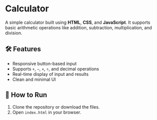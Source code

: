 # Calculator
A simple calculator built using **HTML**, **CSS**, and **JavaScript**. It supports basic arithmetic operations like addition, subtraction, multiplication, and division.

## 🛠️ Features

- Responsive button-based input
- Supports `+`, `−`, `×`, `÷`, and decimal operations
- Real-time display of input and results
- Clean and minimal UI

## 🚀 How to Run

1. Clone the repository or download the files.
2. Open `index.html` in your browser.
